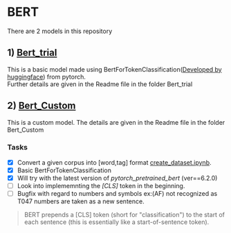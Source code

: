 # BERT
There are 2 models in this repository     

## 1) [Bert_trial](https://github.com/gp201/BERT/tree/master/Bert_trial)
This is a basic model made using BertForTokenClassification([Developed by huggingface](https://huggingface.co/transformers/model_doc/bert.html)) from pytorch.   
Further details are given in the Readme file in the folder Bert_trial

## 2) [Bert_Custom](https://github.com/gp201/BERT/tree/master/BERT_Custom) 
This is a custom model. The details are given in the Readme file in the folder Bert_Custom

### Tasks
- [x] Convert a given corpus into [word,tag] format [create_dataset.ipynb](create_dataset.ipynb).
- [x] Basic BertForTokenClassification
- [x] Will try with the latest version of *pytorch_pretrained_bert* (ver==6.2.0)
- [ ] Look into implememnting the *[CLS]* token in the beginning.  
- [ ] Bugfix with regard to numbers and symbols ex:(AF) not recognized as T047 numbers are taken as a new sentence.
> BERT prepends a [CLS] token (short for "classification") to the start of each sentence (this is essentially like a start-of-sentence token). 
